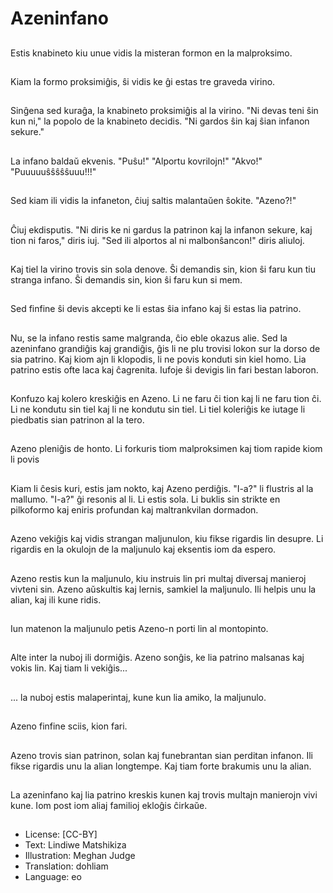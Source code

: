 # Azeninfano

##
Estis knabineto kiu unue vidis la misteran formon en la malproksimo.

##
Kiam la formo proksimiĝis, ŝi vidis ke ĝi estas tre graveda virino.

##
Sinĝena sed kuraĝa, la knabineto proksimiĝis al la virino. "Ni devas teni ŝin kun ni," la popolo de la knabineto decidis. "Ni gardos ŝin kaj ŝian infanon sekure."

##
La infano baldaŭ ekvenis. "Puŝu!" "Alportu kovrilojn!" "Akvo!" "Puuuuuŝŝŝŝŝuuu!!!"

##
Sed kiam ili vidis la infaneton, ĉiuj saltis malantaŭen ŝokite. "Azeno?!"

##
Ĉiuj ekdisputis. "Ni diris ke ni gardus la patrinon kaj la infanon sekure, kaj tion ni faros," diris iuj. "Sed ili alportos al ni malbonŝancon!" diris aliuloj.

##
Kaj tiel la virino trovis sin sola denove. Ŝi demandis sin, kion ŝi faru kun tiu stranga infano. Ŝi demandis sin, kion ŝi faru kun si mem.

##
Sed finfine ŝi devis akcepti ke li estas ŝia infano kaj ŝi estas lia patrino.

##
Nu, se la infano restis same malgranda, ĉio eble okazus alie. Sed la azeninfano grandiĝis kaj grandiĝis, ĝis li ne plu trovisi lokon sur la dorso de sia patrino. Kaj kiom ajn li klopodis, li ne povis konduti sin kiel homo. Lia patrino estis ofte laca kaj ĉagrenita. Iufoje ŝi devigis lin fari bestan laboron.

##
Konfuzo kaj kolero kreskiĝis en Azeno. Li ne faru ĉi tion kaj li ne faru tion ĉi. Li ne kondutu sin tiel kaj li ne kondutu sin tiel. Li tiel koleriĝis ke iutage li piedbatis sian patrinon al la tero.

##
Azeno pleniĝis de honto. Li forkuris tiom malproksimen kaj tiom rapide kiom li povis

##
Kiam li ĉesis kuri, estis jam nokto, kaj Azeno perdiĝis. "I-a?" li flustris al la mallumo. "I-a?" ĝi resonis al li. Li estis sola. Li buklis sin strikte en pilkoformo kaj eniris profundan kaj maltrankvilan dormadon.

##
Azeno vekiĝis kaj vidis strangan maljunulon, kiu fikse rigardis lin desupre. Li rigardis en la okulojn de la maljunulo kaj eksentis iom da espero.

##
Azeno restis kun la maljunulo, kiu instruis lin pri multaj diversaj manieroj vivteni sin. Azeno aŭskultis kaj lernis, samkiel la maljunulo. Ili helpis unu la alian, kaj ili kune ridis.

##
Iun matenon la maljunulo petis Azeno-n porti lin al montopinto.

##
Alte inter la nuboj ili dormiĝis. Azeno sonĝis, ke lia patrino malsanas kaj vokis lin. Kaj tiam li vekiĝis...

##
... la nuboj estis malaperintaj, kune kun lia amiko, la maljunulo.

##
Azeno finfine sciis, kion fari.

##
Azeno trovis sian patrinon, solan kaj funebrantan sian perditan infanon. Ili fikse rigardis unu la alian longtempe. Kaj tiam forte brakumis unu la alian.

##
La azeninfano kaj lia patrino kreskis kunen kaj trovis multajn manierojn vivi kune. Iom post iom aliaj familioj ekloĝis ĉirkaŭe.

##
* License: [CC-BY]
* Text: Lindiwe Matshikiza
* Illustration: Meghan Judge
* Translation: dohliam
* Language: eo
